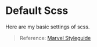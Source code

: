# Default Scss

Here are my basic settings of scss.

>Reference: [Marvel Styleguide](https://marvelapp.com/styleguide/overview/introduction)
